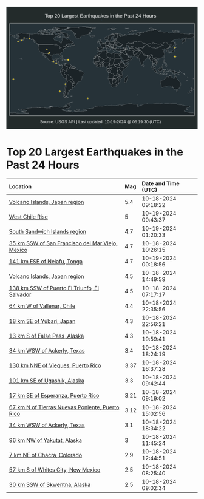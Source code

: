 ![Map](./map.png)

# Top 20 Largest Earthquakes in the Past 24 Hours

| Location | Mag | Date and Time (UTC) |
|:---|:---|:---|
| [Volcano Islands, Japan region](https://earthquake.usgs.gov/earthquakes/eventpage/us6000nzi5) | 5.4 | 10-18-2024 09:18:22 |
| [West Chile Rise](https://earthquake.usgs.gov/earthquakes/eventpage/us6000nznv) | 5 | 10-19-2024 00:43:37 |
| [South Sandwich Islands region](https://earthquake.usgs.gov/earthquakes/eventpage/us6000nzp2) | 4.7 | 10-19-2024 01:20:33 |
| [35 km SSW of San Francisco del Mar Viejo, Mexico](https://earthquake.usgs.gov/earthquakes/eventpage/us6000nzic) | 4.7 | 10-18-2024 10:26:15 |
| [141 km ESE of Neiafu, Tonga](https://earthquake.usgs.gov/earthquakes/eventpage/us6000nznl) | 4.7 | 10-19-2024 00:18:56 |
| [Volcano Islands, Japan region](https://earthquake.usgs.gov/earthquakes/eventpage/us6000nziy) | 4.5 | 10-18-2024 14:49:59 |
| [138 km SSW of Puerto El Triunfo, El Salvador](https://earthquake.usgs.gov/earthquakes/eventpage/us6000nzhn) | 4.5 | 10-18-2024 07:17:17 |
| [64 km W of Vallenar, Chile](https://earthquake.usgs.gov/earthquakes/eventpage/us6000nzn6) | 4.4 | 10-18-2024 22:35:56 |
| [18 km SE of Yūbari, Japan](https://earthquake.usgs.gov/earthquakes/eventpage/us6000nznc) | 4.3 | 10-18-2024 22:56:21 |
| [13 km S of False Pass, Alaska](https://earthquake.usgs.gov/earthquakes/eventpage/us6000nzlx) | 4.3 | 10-18-2024 19:59:41 |
| [34 km WSW of Ackerly, Texas](https://earthquake.usgs.gov/earthquakes/eventpage/tx2024unbv) | 3.4 | 10-18-2024 18:24:19 |
| [130 km NNE of Vieques, Puerto Rico](https://earthquake.usgs.gov/earthquakes/eventpage/pr71462958) | 3.37 | 10-18-2024 16:37:28 |
| [101 km SE of Ugashik, Alaska](https://earthquake.usgs.gov/earthquakes/eventpage/ak024df2jc5t) | 3.3 | 10-18-2024 09:42:44 |
| [17 km SE of Esperanza, Puerto Rico](https://earthquake.usgs.gov/earthquakes/eventpage/pr71462943) | 3.21 | 10-18-2024 09:19:02 |
| [67 km N of Tierras Nuevas Poniente, Puerto Rico](https://earthquake.usgs.gov/earthquakes/eventpage/pr71462953) | 3.12 | 10-18-2024 15:02:56 |
| [34 km WSW of Ackerly, Texas](https://earthquake.usgs.gov/earthquakes/eventpage/tx2024uncf) | 3.1 | 10-18-2024 18:34:22 |
| [96 km NW of Yakutat, Alaska](https://earthquake.usgs.gov/earthquakes/eventpage/ak024df3qsyo) | 3 | 10-18-2024 11:45:24 |
| [7 km NE of Chacra, Colorado](https://earthquake.usgs.gov/earthquakes/eventpage/us6000nzip) | 2.9 | 10-18-2024 12:44:51 |
| [57 km S of Whites City, New Mexico](https://earthquake.usgs.gov/earthquakes/eventpage/tx2024umic) | 2.5 | 10-18-2024 08:25:40 |
| [30 km SSW of Skwentna, Alaska](https://earthquake.usgs.gov/earthquakes/eventpage/ak024df2aqpf) | 2.5 | 10-18-2024 09:02:34 |
